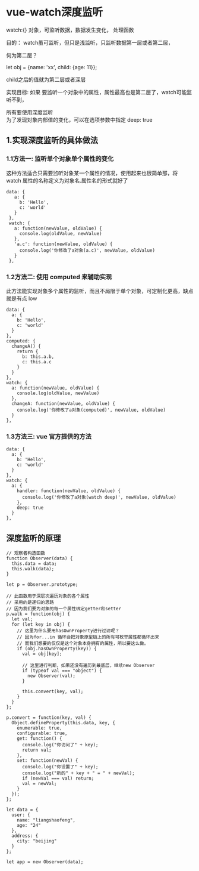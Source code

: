 # vue-watch深度监听
watch:{} 对象，可监听数据，数据发生变化， 处理函数 

目的： watch虽可监听，但只是浅监听，只监听数据第一层或者第二层，

何为第二层？

let obj = {name: 'xx', child: {age: 11}};

child之后的值就为第二层或者深层

实现目标: 如果 要监听一个对象中的属性，属性最高也是第二层了，watch可能监听不到，

所有要使用深度监听  
为了发现对象内部值的变化，可以在选项参数中指定 deep: true
## 1.实现深度监听的具体做法
### 1.1方法一: 监听单个对象单个属性的变化
这种方法适合只需要监听对象某一个属性的情况，使用起来也很简单那，将 watch 属性的名称定义为对象名.属性名的形式就好了
```
data: {
   a: {
     b: 'Hello',
     c: 'world'
   }
 },
 watch: {
   a: function(newValue, oldValue) {
     console.log(oldValue, newValue)
   },
   'a.c': function(newValue, oldValue) {
     console.log('你修改了a对象(a.c)', newValue, oldValue)
   }
 },
```
### 1.2方法二: 使用 computed 来辅助实现
此方法能实现对象多个属性的监听，而且不局限于单个对象，可定制化更高，缺点就是有点 low
```
data: {
  a: {
    b: 'Hello',
    c: 'world'
  }
},
computed: {
  changeA() {
    return {
      b: this.a.b,
      c: this.a.c
    }
  }
},
watch: {
  a: function(newValue, oldValue) {
    console.log(oldValue, newValue)
  },
  changeA: function(newValue, oldValue) {
    console.log('你修改了a对象(computed)', newValue, oldValue)
  }
},
```
### 1.3方法三: vue 官方提供的方法
```
data: {
  a: {
    b: 'Hello',
    c: 'world'
  }
},
watch: {
  a: {
    handler: function(newValue, oldValue) {
      console.log('你修改了a对象(watch deep)', newValue, oldValue)
    },
    deep: true
  }
},
```
## 深度监听的原理
```
// 观察者构造函数
function Observer(data) {
  this.data = data;
  this.walk(data);
}

let p = Observer.prototype;

// 此函数用于深层次遍历对象的各个属性
// 采用的是递归的思路
// 因为我们要为对象的每一个属性绑定getter和setter
p.walk = function(obj) {
  let val;
  for (let key in obj) {
    // 这里为什么要用hasOwnProperty进行过滤呢？
    // 因为for...in 循环会把对象原型链上的所有可枚举属性都循环出来
    // 而我们想要的仅仅是这个对象本身拥有的属性，所以要这么做。
    if (obj.hasOwnProperty(key)) {
      val = obj[key];

      // 这里进行判断，如果还没有遍历到最底层，继续new Observer
      if (typeof val === "object") {
        new Observer(val);
      }

      this.convert(key, val);
    }
  }
};

p.convert = function(key, val) {
  Object.defineProperty(this.data, key, {
    enumerable: true,
    configurable: true,
    get: function() {
      console.log("你访问了" + key);
      return val;
    },
    set: function(newVal) {
      console.log("你设置了" + key);
      console.log("新的" + key + " = " + newVal);
      if (newVal === val) return;
      val = newVal;
    }
  });
};

let data = {
  user: {
    name: "liangshaofeng",
    age: "24"
  },
  address: {
    city: "beijing"
  }
};

let app = new Observer(data);
```